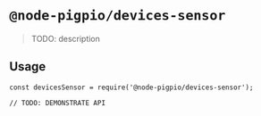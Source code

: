 # `@node-pigpio/devices-sensor`

> TODO: description

## Usage

```
const devicesSensor = require('@node-pigpio/devices-sensor');

// TODO: DEMONSTRATE API
```
